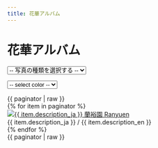 ```yaml
---
title: 花華アルバム
---
```

花華アルバム
==
<link href="/assets/stylesheets/photoGallery.css" rel="stylesheet"/>
<link href="/assets/stylesheets/colorbox.css" rel="stylesheet"/>
<link href="/assets/stylesheets/pagination.css" rel="stylesheet"/>

<form class="select" id="search-form" method="GET">
  <select id="search-form-species_name" name="species_name">
    <option value="" {% if species_name == null %}selected{% endif %}>-- 写真の種類を選択する --</option>
    <option value="all" {% if species_name == 'all' %}selected{% endif %}>全て見る</option>
    <option value="Calanthe" {% if species_name == 'Calanthe' %}selected{% endif %}>エビネ</option>
    <option value="Ponerorchis" {% if species_name == 'Ponerorchis' %}selected{% endif %}>アワチドリ / 夢ちどり</option>
    <option value="Japanease native orchid" {% if species_name == 'Japanease native orchid' %}selected{% endif %}>日本の野生ラン</option>
    <option value="others" {% if species_name == 'others' %}selected{% endif %}>その他</option>
  </select>
</form>
<form class="select" id="search-form-color" method="GET">
  <input type="hidden" name="species_name" value="{{ species_name }}">
  <select id="search-form-color" name="color">
    <option value="">-- select color --</option>
    {% for color in colors %}
    <option value="{{ color.color }}">{{ color.color }}</option>
    {% endfor %}
  </select>
</form>
<div style="clear: both;">
  {{ paginator | raw }}
</div>

<div id="photo-gallery" class="photos">
  {% for item in paginator %}
    <div class="photo">
      <a href="/images/gallery/{{ item.id }}.jpg"
        class="lightbox"
        target="_blank"
        title="{{ item.description_ja }} 蘭裕園 Ranyuen">
        <img rel="gallery"
          src="/api/photo?format=jpeg&id={{ item.id }}&width={{ item.thumb_width }}"
          width="{{ item.thumb_width }}"
          height="{{ item.thumb_height }}"
          alt="{{ item.description_ja }} 蘭裕園 Ranyuen"/>
      </a>
      <div class="photo-description">
        <span>{{ item.description_ja }}</span> /
        <span>{{ item.description_en }}</span>
      </div>
    </div>
  {% endfor %}
</div>

<div>
  {{ paginator | raw }}
</div>

<script>
$('.pagination li a').each(function() {
  var href = $(this).attr('href');
  $(this).attr('href', 'photos/' + href);
});
</script>

<script src="/assets/javascripts/photoGallery.min.js"></script>
<script>
  window.addEventListener('DOMContentLoaded', function () {
    new PhotoGallery().init(document.getElementById("photo-gallery"));
    document.getElementById('search-form-species_name').onchange = function () {
      document.getElementById('search-form').submit();
    };
    document.getElementById('search-form-color').onchange = function () {
      document.getElementById('search-form-color').submit();
    };
  });
</script>
